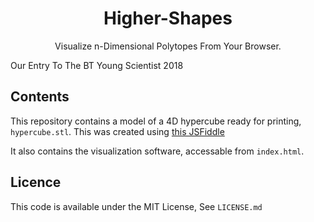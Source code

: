 <h1 align="center">Higher-Shapes</h1>
<p align="center">
  Visualize n-Dimensional Polytopes From Your Browser.

  Our Entry To The BT Young Scientist 2018
</p>

## Contents
This repository contains a model of a 4D hypercube ready for printing, `hypercube.stl`. This was created using [this JSFiddle](https://jsfiddle.net/89nL4xvu/1/)

It also contains the visualization software, accessable from `index.html`.

## Licence

This code is available under the MIT License, See `LICENSE.md`
